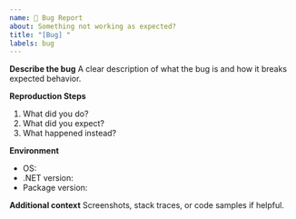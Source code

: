 ```yaml
---
name: 🐛 Bug Report
about: Something not working as expected?
title: "[Bug] "
labels: bug
---
```


**Describe the bug**
A clear description of what the bug is and how it breaks expected behavior.

**Reproduction Steps**
1. What did you do?
2. What did you expect?
3. What happened instead?

**Environment**
- OS:
- .NET version:
- Package version:

**Additional context**
Screenshots, stack traces, or code samples if helpful.
